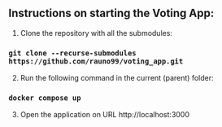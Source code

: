 ## Instructions on starting the Voting App:

1. Clone the repository with all the submodules: 

### `git clone --recurse-submodules https://github.com/rauno99/voting_app.git`

2. Run the following command in the current (parent) folder:

### `docker compose up`

3. Open the application on URL http://localhost:3000